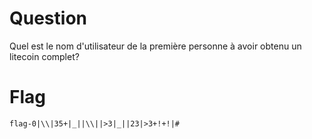 # Question

Quel est le nom d'utilisateur de la première personne à avoir obtenu un litecoin complet?

# Flag

`flag-0|\\|35+|_||\\||>3|_||23|>3+!+!|#`
